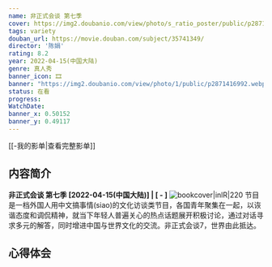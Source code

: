 ```yaml
---
name: 非正式会谈 第七季
cover: https://img2.doubanio.com/view/photo/s_ratio_poster/public/p2871416992.webp
tags: variety
douban_url: https://movie.douban.com/subject/35741349/
director: '陈娟'
rating: 8.2
year: 2022-04-15(中国大陆)
genre: 真人秀
banner_icon: 🎞
banner: "https://img2.doubanio.com/view/photo/1/public/p2871416992.webp"
status: 在看
progress: 
WatchDate: 
banner_x: 0.50152
banner_y: 0.49117
---
```

[[-我的影单|查看完整影单]]
## 内容简介
**非正式会谈 第七季 [2022-04-15(中国大陆)] | [ - ]** ![bookcover|inlR|220](https://img2.doubanio.com/view/photo/s_ratio_poster/public/p2871416992.webp)
节目是一档外国人用中文搞事情(siao)的文化访谈类节目，各国青年聚集在一起，以诙谐态度和调侃精神，就当下年轻人普遍关心的热点话题展开积极讨论，通过对话寻求多元的解答，同时增进中国与世界文化的交流。非正式会谈7，世界由此抵达。
## 心得体会
